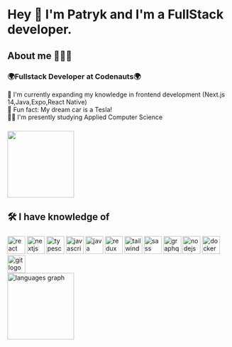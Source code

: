 <h1 align="left">Hey 👋 I'm Patryk and I'm a FullStack developer.</h1>

###


<h2 align="left">About me 🚀🚀🚀</h2>

###

<h3>🌍Fullstack Developer at Codenauts🌍</h3>
🧠 I'm currently expanding my knowledge in frontend development (Next.js 14,Java,Expo,React Native)<br>
🎲 Fun fact: My dream car is a Tesla!<br>
👩‍💻 I'm presently studying Applied Computer Science<br>

###

<div align="left">
  <img height="150" src="https://media.giphy.com/media/v1.Y2lkPTc5MGI3NjExeDJhanJ1dGM5MHBrYjRucWs3NHRib2tlY21tbWl3NXc3cnp5eXJvNyZlcD12MV9pbnRlcm5hbF9naWZfYnlfaWQmY3Q9Zw/gLREH1v1Z78tJckuii/giphy.gif"  />
</div>

###

<h2 align="left">🛠 I have knowledge of</h2>

###

<div>

 <img src="https://skillicons.dev/icons?i=react" height="40" alt="react logo" />
 
 <img src="https://skillicons.dev/icons?i=nextjs" height="40" alt="nextjs logo" />

 <img src="https://skillicons.dev/icons?i=ts" height="40" alt="typescript logo" />
 
 <img src="https://skillicons.dev/icons?i=js" height="40" alt="javascript logo" />
 
 <img src="https://skillicons.dev/icons?i=java" height="40" alt="java logo"  />

 <img src="https://skillicons.dev/icons?i=redux" height="40" alt="redux logo"  />

 <img src="https://skillicons.dev/icons?i=tailwind" height="40" alt="tailwindcss logo" />

 <img src="https://skillicons.dev/icons?i=sass" height="40" alt="sass logo" />

 <img src="https://skillicons.dev/icons?i=graphql" height="40" alt="graphql logo"  />

 <img src="https://skillicons.dev/icons?i=nodejs" height="40" alt="nodejs logo" />

 <img src="https://skillicons.dev/icons?i=docker" height="40" alt="docker logo"  />
 
 <img src="https://skillicons.dev/icons?i=git" height="40" alt="git logo"  />

</div>

<img src="https://github-readme-stats.vercel.app/api/top-langs?locale=en&hide_title=false&layout=compact&card_width=320&langs_count=5&theme=shades-of-purple&hide_border=false&username=Patrykkm" height="150" alt="languages graph"  />






